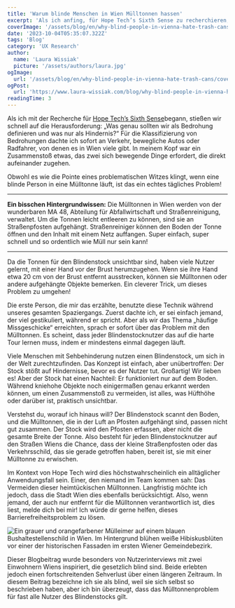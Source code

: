 ```yaml
---
title: 'Warum blinde Menschen in Wien Mülltonnen hassen'
excerpt: 'Als ich anfing, für Hope Tech’s Sixth Sense zu recherchieren, standen wir schnell vor der Herausforderung: „Was genau sollten wir als Bedrohung definieren und was wäre nur ein Hindernis? Bei der Klassifizierung von Bedrohungen dachte ich sofort an den Verkehr, fahrende Autos, ...'
coverImage: '/assets/blog/en/why-blind-people-in-vienna-hate-trash-cans/cover.png'
date: '2023-10-04T05:35:07.322Z'
tags: 'Blog'
category: 'UX Research'
author:
  name: 'Laura Wissiak'
  picture: '/assets/authors/laura.jpg'
ogImage:
  url: '/assets/blog/en/why-blind-people-in-vienna-hate-trash-cans/cover.jpg'
ogPost:
  url: 'https://www.laura-wissiak.com/blog/why-blind-people-in-vienna-hate-trash-cans'
readingTime: 3
---
```


Als ich mit der Recherche für [Hope Tech’s Sixth Sense](https://www.hopetech.vision/)begann, stießen wir schnell auf die Herausforderung: „Was genau sollten wir als Bedrohung definieren und was nur als Hindernis?“ Für die Klassifizierung von Bedrohungen dachte ich sofort an Verkehr, bewegliche Autos oder Radfahrer, von denen es in Wien viele gibt. In meinem Kopf war ein Zusammenstoß etwas, das zwei sich bewegende Dinge erfordert, die direkt aufeinander zugehen.

Obwohl es wie die Pointe eines problematischen Witzes klingt, wenn eine blinde Person in eine Mülltonne läuft, ist das ein echtes tägliches Problem!

---

**Ein bisschen Hintergrundwissen:**
Die Mülltonnen in Wien werden von der wunderbaren MA 48, Abteilung für Abfallwirtschaft und Straßenreinigung, verwaltet. Um die Tonnen leicht entleeren zu können, sind sie an Straßenpfosten aufgehängt. Straßenreiniger können den Boden der Tonne öffnen und den Inhalt mit einem Netz auffangen. Super einfach, super schnell und so ordentlich wie Müll nur sein kann!

---

Da die Tonnen für den Blindenstock unsichtbar sind, haben viele Nutzer gelernt, mit einer Hand vor der Brust herumzugehen. Wenn sie ihre Hand etwa 20 cm von der Brust entfernt ausstrecken, können sie Mülltonnen oder andere aufgehängte Objekte bemerken. Ein cleverer Trick, um dieses Problem zu umgehen!

Die erste Person, die mir das erzählte, benutzte diese Technik während unseres gesamten Spaziergangs. Zuerst dachte ich, er sei einfach jemand, der viel gestikuliert, während er spricht. Aber als wir das Thema „häufige Missgeschicke“ erreichten, sprach er sofort über das Problem mit den Mülltonnen. Es scheint, dass jeder Blindenstocknutzer das auf die harte Tour lernen muss, indem er mindestens einmal dagegen läuft.

Viele Menschen mit Sehbehinderung nutzen einen Blindenstock, um sich in der Welt zurechtzufinden. Das Konzept ist einfach, aber unübertroffen: Der Stock stößt auf Hindernisse, bevor es der Nutzer tut. Großartig! Wir lieben es! Aber der Stock hat einen Nachteil: Er funktioniert nur auf dem Boden. Während kniehohe Objekte noch einigermaßen genau erkannt werden können, um einen Zusammenstoß zu vermeiden, ist alles, was Hüfthöhe oder darüber ist, praktisch unsichtbar.

Verstehst du, worauf ich hinaus will? Der Blindenstock scannt den Boden, und die Mülltonnen, die in der Luft an Pfosten aufgehängt sind, passen nicht gut zusammen. Der Stock wird den Pfosten erfassen, aber nicht die gesamte Breite der Tonne. Also besteht für jeden Blindenstocknutzer auf den Straßen Wiens die Chance, dass der kleine Straßenpfosten oder das Verkehrsschild, das sie gerade getroffen haben, bereit ist, sie mit einer Mülltonne zu erwischen.

Im Kontext von Hope Tech wird dies höchstwahrscheinlich ein alltäglicher Anwendungsfall sein. Einer, den niemand im Team kommen sah: Das Vermeiden dieser heimtückischen Mülltonnen. Langfristig möchte ich jedoch, dass die Stadt Wien dies ebenfalls berücksichtigt. Also, wenn jemand, der auch nur entfernt für die Mülltonnen verantwortlich ist, dies liest, melde dich bei mir! Ich würde dir gerne helfen, dieses Barrierefreiheitsproblem zu lösen.

![Ein grauer und orangefarbener Mülleimer auf einem blauen Bushaltestellenschild in Wien. Im Hintergrund blühen weiße Hibiskusblüten vor einer der historischen Fassaden im ersten Wiener Gemeindebezirk.](/assets/blog/en/why-blind-people-in-vienna-hate-trash-cans/image-1.jpg)

Dieser Blogbeitrag wurde besonders von Nutzerinterviews mit zwei Einwohnern Wiens inspiriert, die gesetzlich blind sind. Beide erlebten jedoch einen fortschreitenden Sehverlust über einen längeren Zeitraum. In diesem Beitrag bezeichne ich sie als blind, weil sie sich selbst so beschrieben haben, aber ich bin überzeugt, dass das Mülltonnenproblem für fast alle Nutzer des Blindenstocks gilt.
